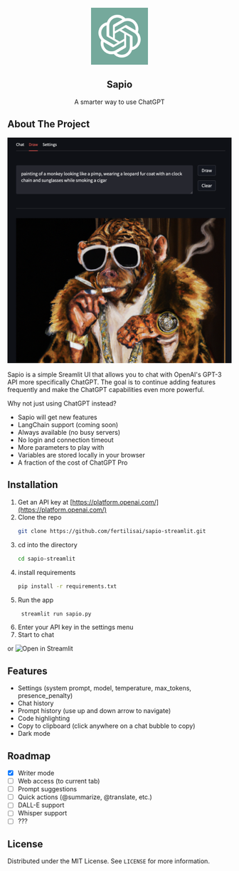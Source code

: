 <!-- PROJECT LOGO -->
<br />
<div align="center">
  <a href="https://github.com/fertilisai/sapio-streamlit">
    <img src="assets/apple-touch-icon.png" alt="Logo" width="128" height="128">
  </a>

  <h2 align="center">Sapio</h2>

  <p align="center">
    A smarter way to use ChatGPT
  </p>
</div>

<!-- ABOUT THE PROJECT -->

## About The Project

![Sapio-screenshot](assets/Screenshot.png)

Sapio is a simple Sreamlit UI that allows you to chat with OpenAI's GPT-3 API more specifically ChatGPT. The goal is to continue adding features frequently and make the ChatGPT capabilities even more powerful.

Why not just using ChatGPT instead?

- Sapio will get new features
- LangChain support (coming soon)
- Always available (no busy servers)
- No login and connection timeout
- More parameters to play with
- Variables are stored locally in your browser
- A fraction of the cost of ChatGPT Pro

<!-- INSTALLATION -->

## Installation

1. Get an API key at [https://platform.openai.com/](https://platform.openai.com/)
2. Clone the repo
   ```sh
   git clone https://github.com/fertilisai/sapio-streamlit.git
   ```
3. cd into the directory
   ```sh
   cd sapio-streamlit
   ```
4. install requirements
   ```sh
   pip install -r requirements.txt
   ```
5. Run the app
   ```sh
    streamlit run sapio.py
   ```
6. Enter your API key in the settings menu
7. Start to chat

or ![Open in Streamlit](https://fertilisai-sapio-streamlit-sapio-kf3fcf.streamlit.app/)

<!-- FEATURES -->

## Features

- Settings (system prompt, model, temperature, max_tokens, presence_penalty)
- Chat history
- Prompt history (use up and down arrow to navigate)
- Code highlighting
- Copy to clipboard (click anywhere on a chat bubble to copy)
- Dark mode

<!-- ROADMAP -->

## Roadmap

- [x] Writer mode
- [ ] Web access (to current tab)
- [ ] Prompt suggestions
- [ ] Quick actions (@summarize, @translate, etc.)
- [ ] DALL-E support
- [ ] Whisper support
- [ ] ???

<!-- LICENSE -->

## License

Distributed under the MIT License. See `LICENSE` for more information.

